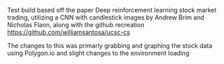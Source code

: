 Test build based off the paper Deep reinforcement learning stock market trading, utilizing a CNN with candlestick images by Andrew Brim and Nicholas Flann, along with the github recreation https://github.com/williamsantosa/ucsc-cs

The changes to this was primarly grabbing and graphing the stock data using Polygon.io and slight changes to the environment loading